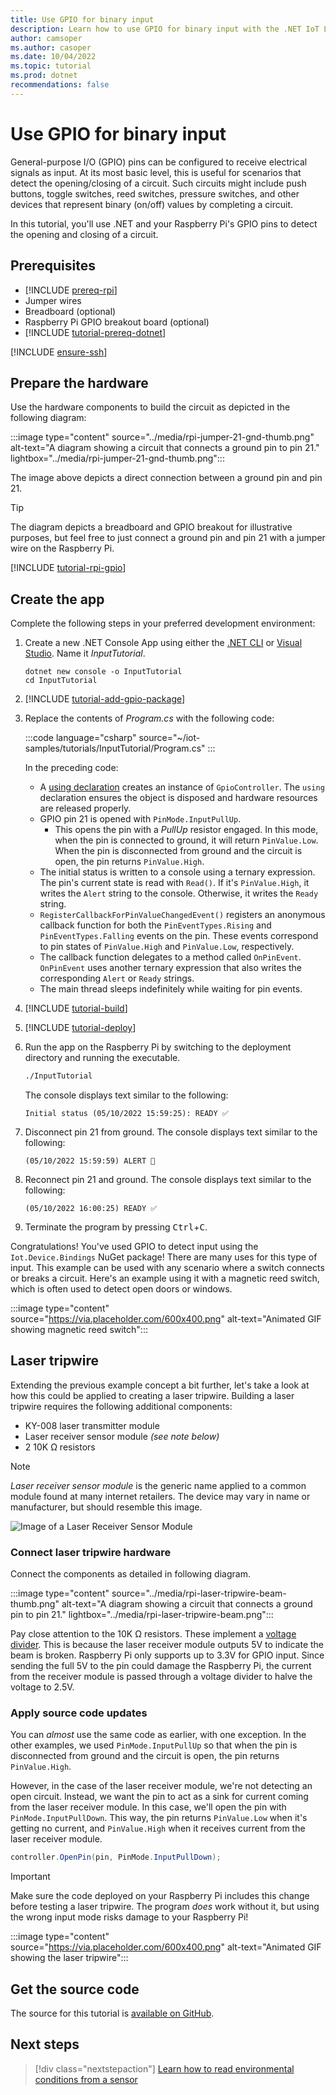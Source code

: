 ```yaml
---
title: Use GPIO for binary input
description: Learn how to use GPIO for binary input with the .NET IoT Libraries.
author: camsoper
ms.author: casoper
ms.date: 10/04/2022
ms.topic: tutorial
ms.prod: dotnet
recommendations: false
---
```


# Use GPIO for binary input

General-purpose I/O (GPIO) pins can be configured to receive electrical signals as input. At its most basic level, this is useful for scenarios that detect the opening/closing of a circuit. Such circuits might include push buttons, toggle switches, reed switches, pressure switches, and other devices that represent binary (on/off) values by completing a circuit.

In this tutorial, you'll use .NET and your Raspberry Pi's GPIO pins to detect the opening and closing of a circuit.

## Prerequisites

- [!INCLUDE [prereq-rpi](../includes/prereq-rpi.md)]
- Jumper wires
- Breadboard (optional)
- Raspberry Pi GPIO breakout board (optional)
- [!INCLUDE [tutorial-prereq-dotnet](../includes/tutorial-prereq-dotnet.md)]

[!INCLUDE [ensure-ssh](../includes/ensure-ssh.md)]

## Prepare the hardware

Use the hardware components to build the circuit as depicted in the following diagram:

:::image type="content" source="../media/rpi-jumper-21-gnd-thumb.png" alt-text="A diagram showing a circuit that connects a ground pin to pin 21." lightbox="../media/rpi-jumper-21-gnd-thumb.png":::

The image above depicts a direct connection between a ground pin and pin 21.

> [!TIP]
> The diagram depicts a breadboard and GPIO breakout for illustrative purposes, but feel free to just connect a ground pin and pin 21 with a jumper wire on the Raspberry Pi.

[!INCLUDE [tutorial-rpi-gpio](../includes/tutorial-rpi-gpio.md)]

## Create the app

Complete the following steps in your preferred development environment:

1. Create a new .NET Console App using either the [.NET CLI](../../core/tools/dotnet-new.md) or [Visual Studio](../../core/tutorials/with-visual-studio.md). Name it *InputTutorial*.

    ```dotnetcli
    dotnet new console -o InputTutorial
    cd InputTutorial
    ```

1. [!INCLUDE [tutorial-add-gpio-package](../includes/tutorial-add-gpio-package.md)]
1. Replace the contents of *Program.cs* with the following code:

    :::code language="csharp" source="~/iot-samples/tutorials/InputTutorial/Program.cs" :::

    In the preceding code:

    - A [using declaration](../../csharp/language-reference/keywords/using-statement) creates an instance of `GpioController`. The `using` declaration ensures the object is disposed and hardware resources are released properly.
    - GPIO pin 21 is opened with  `PinMode.InputPullUp`.
        - This opens the pin with a *PullUp* resistor engaged. In this mode, when the pin is connected to ground, it will return `PinValue.Low`. When the pin is disconnected from ground and the circuit is open, the pin returns `PinValue.High`.
    - The initial status is written to a console using a ternary expression. The pin's current state is read with `Read()`. If it's `PinValue.High`, it writes the `Alert` string to the console. Otherwise, it writes the `Ready` string.
    - `RegisterCallbackForPinValueChangedEvent()` registers an anonymous callback function for both the `PinEventTypes.Rising` and `PinEventTypes.Falling` events on the pin. These events correspond to pin states of `PinValue.High` and `PinValue.Low`, respectively.
    - The callback function delegates to a method called `OnPinEvent`. `OnPinEvent` uses another ternary expression that also writes the corresponding `Alert` or `Ready` strings.
    - The main thread sleeps indefinitely while waiting for pin events.

1. [!INCLUDE [tutorial-build](../includes/tutorial-build.md)]
1. [!INCLUDE [tutorial-deploy](../includes/tutorial-deploy.md)]
1. Run the app on the Raspberry Pi by switching to the deployment directory and running the executable.

    ```bash
    ./InputTutorial
    ```

    The console displays text similar to the following:

    ```console
    Initial status (05/10/2022 15:59:25): READY ✅
    ```

1. Disconnect pin 21 from ground. The console displays text similar to the following:

    ```console
    (05/10/2022 15:59:59) ALERT 🚨
    ```

1. Reconnect pin 21 and ground. The console displays text similar to the following:

    ```console
    (05/10/2022 16:00:25) READY ✅
    ```

1. Terminate the program by pressing <kbd>Ctrl</kbd>+<kbd>C</kbd>.

Congratulations! You've used GPIO to detect input using the `Iot.Device.Bindings` NuGet package! There are many uses for this type of input. This example can be used with any scenario where a switch connects or breaks a circuit. Here's an example using it with a magnetic reed switch, which is often used to detect open doors or windows.

:::image type="content" source="https://via.placeholder.com/600x400.png" alt-text="Animated GIF showing magnetic reed switch":::

## Laser tripwire

Extending the previous example concept a bit further, let's take a look at how this could be applied to creating a laser tripwire. Building a laser tripwire requires the following additional components:

* KY-008 laser transmitter module
* Laser receiver sensor module *(see note below)*
* 2 10K Ω resistors

> [!NOTE]
> *Laser receiver sensor module* is the generic name applied to a common module found at many internet retailers. The device may vary in name or manufacturer, but should resemble this image.
>
> ![Image of a Laser Receiver Sensor Module](../media/laser-sensor-receiver-module.png.png)

### Connect laser tripwire hardware

Connect the components as detailed in following diagram.

:::image type="content" source="../media/rpi-laser-tripwire-beam-thumb.png" alt-text="A diagram showing a circuit that connects a ground pin to pin 21." lightbox="../media/rpi-laser-tripwire-beam.png":::

Pay close attention to the 10K Ω resistors. These implement a [voltage divider](https://www.seeedstudio.com/blog/2019/10/09/voltage-dividers-everything-you-need-to-know/). This is because the laser receiver module outputs 5V to indicate the beam is broken. Raspberry Pi only supports up to 3.3V for GPIO input. Since sending the full 5V to the pin could damage the Raspberry Pi, the current from the receiver module is passed through a voltage divider to halve the voltage to 2.5V.

### Apply source code updates

You can *almost* use the same code as earlier, with one exception. In the other examples, we used `PinMode.InputPullUp` so that when the pin is disconnected from ground and the circuit is open, the pin returns `PinValue.High`.

However, in the case of the laser receiver module, we're not detecting an open circuit. Instead, we want the pin to act as a sink for current coming from the laser receiver module. In this case, we'll open the pin with `PinMode.InputPullDown`. This way, the pin returns `PinValue.Low` when it's getting no current, and `PinValue.High` when it receives current from the laser receiver module.

```csharp
controller.OpenPin(pin, PinMode.InputPullDown);
```

> [!IMPORTANT]
> Make sure the code deployed on your Raspberry Pi includes this change before testing a laser tripwire. The program *does* work without it, but using the wrong input mode risks damage to your Raspberry Pi!

:::image type="content" source="https://via.placeholder.com/600x400.png" alt-text="Animated GIF showing the laser tripwire":::

## Get the source code

The source for this tutorial is [available on GitHub](https://github.com/MicrosoftDocs/dotnet-iot-assets/tree/main/tutorials/InputTutorial).

## Next steps

> [!div class="nextstepaction"]
> [Learn how to read environmental conditions from a sensor](../tutorials/temp-sensor.md)
